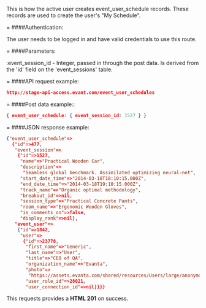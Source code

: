 <!-- --- title: POST /event_user_schedules -->

This is how the active user creates event_user_schedule records. These records are used to create the user's "My Schedule".

=
####Authentication:

The user needs to be logged in and have valid credentials to use this route.

=
####Parameters:

:event_session_id - Integer, passed in through the post data. Is derived from the 'id' field on the 'event_sessions' table.

=
####API request example:
```json
http://stage-api-access.evant.com/event_user_schedules
```

=
####Post data example::
```json
{ event_user_schedule: { event_session_id: 1527 } }
```

=
####JSON response example:

```json
{"event_user_schedule"=>
  {"id"=>477,
   "event_session"=>
    {"id"=>1527,
     "name"=>"Practical Wooden Car",
     "description"=>
      "Seamless global benchmark. Assimilated optimizing neural-net",
     "start_date_time"=>"2014-03-18T18:10:15.000Z",
     "end_date_time"=>"2014-03-18T19:10:15.000Z",
     "track_name"=>"Organic optimal methodology",
     "breakout_id"=>nil,
     "session_type"=>"Practical Concrete Pants",
     "room_name"=>"Ergonomic Wooden Gloves",
     "is_comments_on"=>false,
     "display_rank"=>nil},
   "event_user"=>
    {"id"=>1842,
     "user"=>
      {"id"=>23778,
       "first_name"=>"Generic",
       "last_name"=>"User",
       "title"=>"CEO of QA",
       "organization_name"=>"Evanta",
       "photo"=>
        "https://assets.evanta.com/shared/resources/Users/large/anonymous2.jpg",
       "user_role_id"=>28021,
       "user_connection_id"=>nil}}}}
```

This requests provides a <strong>HTML 201</strong> on success.
